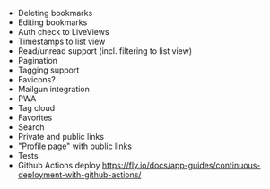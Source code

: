 - Deleting bookmarks
- Editing bookmarks
- Auth check to LiveViews
- Timestamps to list view
- Read/unread support (incl. filtering to list view)
- Pagination
- Tagging support
- Favicons?
- Mailgun integration
- PWA
- Tag cloud
- Favorites
- Search
- Private and public links
- "Profile page" with public links
- Tests
- Github Actions deploy https://fly.io/docs/app-guides/continuous-deployment-with-github-actions/
